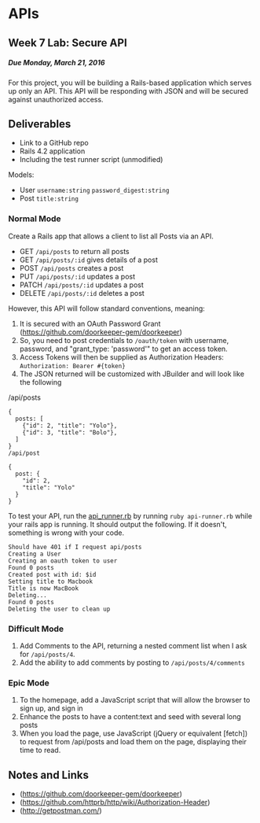 # APIs
## Week 7 Lab: Secure API
##### Due Monday, March 21, 2016
For this project, you will be building a Rails-based application which serves up only an API. This API will be responding with JSON and will be secured against unauthorized access.

## Deliverables
* Link to a GitHub repo
* Rails 4.2 application
* Including the test runner script (unmodified)

Models:

* User `username:string` `password_digest:string`
* Post `title:string`

### Normal Mode
Create a Rails app that allows a client to list all Posts via an API.

* GET `/api/posts` to return all posts
* GET `/api/posts/:id` gives details of a post
* POST `/api/posts` creates a post
* PUT `/api/posts/:id` updates a post
* PATCH `/api/posts/:id` updates a post
* DELETE `/api/posts/:id` deletes a post

However, this API will follow standard conventions, meaning:

1. It is secured with an OAuth Password Grant (https://github.com/doorkeeper-gem/doorkeeper)
2. So, you need to post credentials to `/oauth/token` with username, password, and "grant_type: 'password'" to get an access token.
3. Access Tokens will then be supplied as Authorization Headers: `Authorization: Bearer #{token}`
4. The JSON returned will be customized with JBuilder and will look like the following

/api/posts
```
{
  posts: [
    {"id": 2, "title": "Yolo"},
    {"id": 3, "title": "Bolo"},
  ]
}
/api/post
```
```
{
  post: {
    "id": 2,
    "title": "Yolo"
  }
}
```
To test your API, run the [api_runner.rb](https://github.com/tiy-hou-q1-2016-rails/week-7-api-runner) by running `ruby api-runner.rb` while your rails app is running. It should output the following. If it doesn't, something is wrong with your code.
```
Should have 401 if I request api/posts
Creating a User
Creating an oauth token to user
Found 0 posts
Created post with id: $id
Setting title to Macbook
Title is now MacBook
Deleting...
Found 0 posts
Deleting the user to clean up
```

### Difficult Mode
1. Add Comments to the API, returning a nested comment list when I ask for `/api/posts/4`.
2. Add the ability to add comments by posting to `/api/posts/4/comments`

### Epic Mode
1. To the homepage, add a JavaScript script that will allow the browser to sign up, and sign in
2. Enhance the posts to have a content:text and seed with several long posts
3. When you load the page, use JavaScript (jQuery or equivalent [fetch]) to request from /api/posts and load them on the page, displaying their time to read.


## Notes and Links
* (https://github.com/doorkeeper-gem/doorkeeper)
* (https://github.com/httprb/http/wiki/Authorization-Header)
* (http://getpostman.com/)
